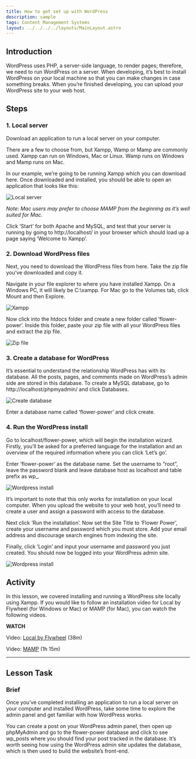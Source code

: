 ```yaml
---
title: How to get set up with WordPress
description: sample
tags: Content Management Systems
layout: ../../../../layouts/MainLayout.astro
---
```


## Introduction

WordPress uses PHP, a server-side language, to render pages; therefore, we need to run WordPress on a server. When developing, it’s best to install WordPress on your local machine so that you can make changes in case something breaks. When you’re finished developing, you can upload your WordPress site to your web host.

## Steps

### 1. Local server

Download an application to run a local server on your computer.

There are a few to choose from, but Xampp, Wamp or Mamp are commonly used. Xampp can run on Windows, Mac or Linux. Wamp runs on Windows and Mamp runs on Mac.

In our example, we’re going to be running Xampp which you can download here. Once downloaded and installed, you should be able to open an application that looks like this:

![Local server](../images/cms/1-2-localserver.jpg)

_Note: Mac users may prefer to choose MAMP from the beginning as it’s well suited for Mac._

Click ‘Start’ for both Apache and MySQL, and test that your server is running by going to http://localhost/ in your browser which should load up a page saying ‘Welcome to Xampp’.

### 2. Download WordPress files

Next, you need to download the WordPress files from here. Take the zip file you’ve downloaded and copy it.

Navigate in your file explorer to where you have installed Xampp. On a Windows PC, it will likely be C:\xampp. For Mac go to the Volumes tab, click Mount and then Explore.

![Xampp](../images/cms/1-2-download.jpg)

Now click into the htdocs folder and create a new folder called ‘flower-power’. Inside this folder, paste your zip file with all your WordPress files and extract the zip file.

![Zip file](../images/cms/1-2-download2.jpg)

### 3. Create a database for WordPress

It’s essential to understand the relationship WordPress has with its database. All the posts, pages, and comments made on WordPress’s admin side are stored in this database. To create a MySQL database, go to http://localhost/phpmyadmin/ and click Databases.

![Create database](../images/cms/1-2-createdatabase.jpg)

Enter a database name called ‘flower-power’ and click create.

### 4. Run the WordPress install

Go to localhost/flower-power, which will begin the installation wizard. Firstly, you’ll be asked for a preferred language for the installation and an overview of the required information where you can click ‘Let’s go’.

Enter ‘flower-power’ as the database name. Set the username to “root”, leave the password blank and leave database host as localhost and table prefix as wp\_.

![Wordpress install](../images/cms/1-2-wordpressinstall.jpg)

It’s important to note that this only works for installation on your local computer. When you upload the website to your web host, you’ll need to create a user and assign a password with access to the database.

Next click ‘Run the installation’. Now set the Site Title to ‘Flower Power’, create your username and password which you must store. Add your email address and discourage search engines from indexing the site.

Finally, click ‘Login’ and input your username and password you just created. You should now be logged into your WordPress admin site.

![Wordpress install](../images/cms/1-2-final.jpg)

## Activity

In this lesson, we covered installing and running a WordPress site locally using Xampp. If you would like to follow an installation video for Local by Flywheel (for Windows or Mac) or MAMP (for Mac), you can watch the following videos.

**WATCH**

Video: [Local by Flywheel](https://www.linkedin.com/learning/installing-and-running-wordpress-local-by-flywheel/wordpress-on-your-computer-with-local-by-flywheel?u=43268076) (38m)

Video: [MAMP](https://www.linkedin.com/learning/installing-and-running-wordpress-mamp-3/hosting-wordpress-on-your-mac-with-mamp?u=43268076) (1h 15m)

<hr>

## Lesson Task

### Brief

Once you’ve completed installing an application to run a local server on your computer and installed WordPress, take some time to explore the admin panel and get familiar with how WordPress works.

You can create a post on your WordPress admin panel, then open up phpMyAdmin and go to the flower-power database and click to see wp_posts where you should find your post tracked in the database. It’s worth seeing how using the WordPress admin site updates the database, which is then used to build the website’s front-end.
